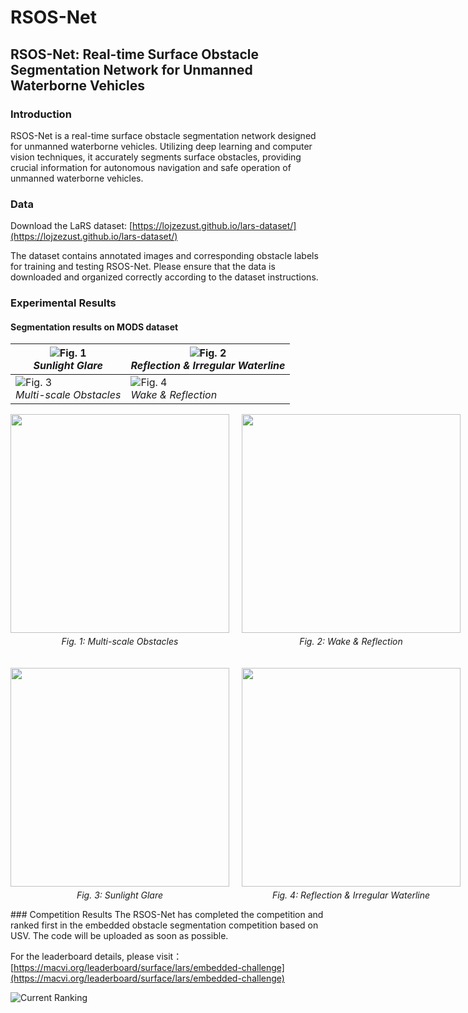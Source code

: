 # RSOS-Net

## RSOS-Net: Real-time Surface Obstacle Segmentation Network for Unmanned Waterborne Vehicles

### Introduction

RSOS-Net is a real-time surface obstacle segmentation network designed for unmanned waterborne vehicles. Utilizing deep learning and computer vision techniques, it accurately segments surface obstacles, providing crucial information for autonomous navigation and safe operation of unmanned waterborne vehicles.

### Data

Download the LaRS dataset: [https://lojzezust.github.io/lars-dataset/](https://lojzezust.github.io/lars-dataset/)

The dataset contains annotated images and corresponding obstacle labels for training and testing RSOS-Net. Please ensure that the data is downloaded and organized correctly according to the dataset instructions.

### Experimental Results  
#### Segmentation results on MODS dataset   
| ![Fig. 1](https://github.com/Yuan-Feng1998/RSOS-Net-MaCVi2025/blob/main/results_gif/Water%20Surface%20Reflection%20and%20Glare.gif) <br> *Sunlight Glare* | ![Fig. 2](https://github.com/Yuan-Feng1998/RSOS-Net-MaCVi2025/blob/main/results_gif/Water%20Surface%20Reflection.gif) <br> *Reflection & Irregular Waterline*  |
|---------------------------------------------------------------------------------------------------------------------------------------------|---------------------------------------------------------------------------------------------------------------------------------------------|
| ![Fig. 3](https://github.com/Yuan-Feng1998/RSOS-Net-MaCVi2025/blob/main/results_gif/Multi-scal%20Obstacles.gif) <br> *Multi-scale Obstacles* | ![Fig. 4](https://github.com/Yuan-Feng1998/RSOS-Net-MaCVi2025/blob/main/results_gif/Wake%20and%20Water%20Surface%20Reflection.gif) <br> *Wake & Reflection* |
<div style="display: grid; grid-template-columns: repeat(2, 1fr); gap: 20px; justify-items: center;">
  <!-- 第一行 -->
  <div style="text-align: center;">
    <img src="https://github.com/Yuan-Feng1998/RSOS-Net-MaCVi2025/blob/main/results_gif/Multi-scal%20Obstacles.gif" width="350">
    <p style="font-size: 14px; margin-top: 5px;"><em>Fig. 1: Multi-scale Obstacles</em></p>
  </div>
  
  <div style="text-align: center;">
    <img src="https://github.com/Yuan-Feng1998/RSOS-Net-MaCVi2025/blob/main/results_gif/Wake%20and%20Water%20Surface%20Reflection.gif" width="350">
    <p style="font-size: 14px; margin-top: 5px;"><em>Fig. 2: Wake & Reflection</em></p>
  </div>
  
  <!-- 第二行 -->
  <div style="text-align: center;">
    <img src="https://github.com/Yuan-Feng1998/RSOS-Net-MaCVi2025/blob/main/results_gif/Water%20Surface%20Reflection%20and%20Glare.gif" width="350">
    <p style="font-size: 14px; margin-top: 5px;"><em>Fig. 3: Sunlight Glare</em></p>
  </div>
  
  <div style="text-align: center;">
    <img src="https://github.com/Yuan-Feng1998/RSOS-Net-MaCVi2025/blob/main/results_gif/Water%20Surface%20Reflection_and_Irregular_Waterline.gif" width="350">
    <p style="font-size: 14px; margin-top: 5px;"><em>Fig. 4: Reflection & Irregular Waterline</em></p>
  </div>
</div>
### Competition Results
The RSOS-Net has completed the competition and ranked first in the embedded obstacle segmentation competition based on USV. The code will be uploaded as soon as possible.

For the leaderboard details, please visit：[https://macvi.org/leaderboard/surface/lars/embedded-challenge](https://macvi.org/leaderboard/surface/lars/embedded-challenge)

![Current Ranking](https://github.com/Yuan-Feng1998/RSOS-Net2024/blob/main/Rank.png)
